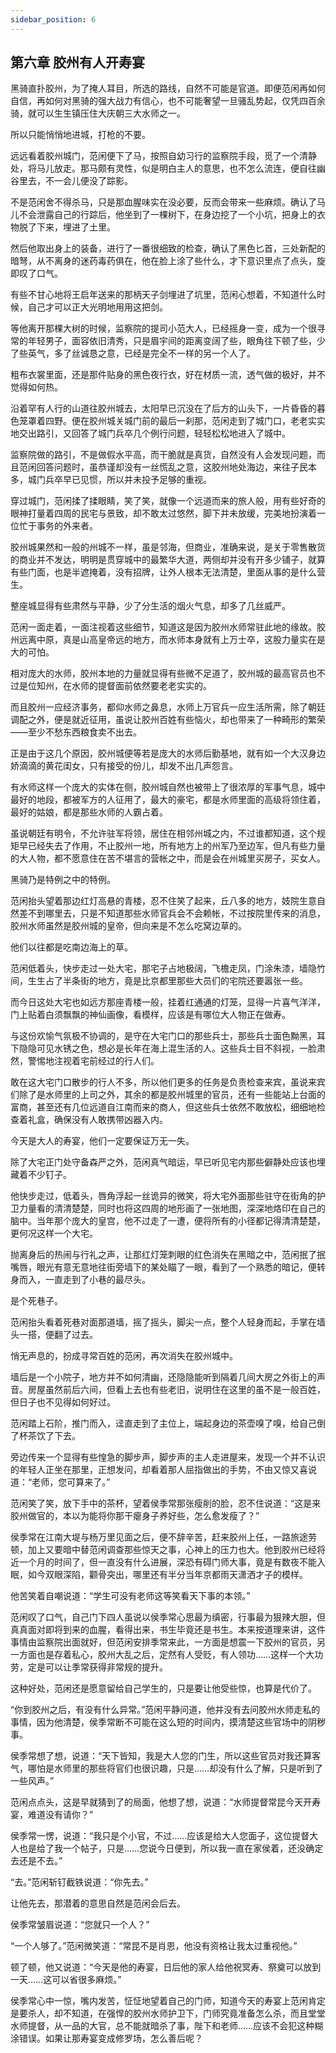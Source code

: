 ```yaml
---
sidebar_position: 6
---
```


## 第六章 **胶州有人开寿宴**

黑骑直扑胶州，为了掩人耳目，所选的路线，自然不可能是官道。即便范闲再如何自信，再如何对黑骑的强大战力有信心，也不可能奢望一旦骚乱势起，仅凭四百余骑，就可以生生镇压住大庆朝三大水师之一。

所以只能悄悄地进城，打枪的不要。

远远看着胶州城门，范闲便下了马，按照自幼习行的监察院手段，觅了一个清静处，将马儿放走。那马颇有灵性，似是明白主人的意思，也不怎么流连，便自往幽谷里去，不一会儿便没了踪影。

不是范闲舍不得杀马，只是那血腥味实在没必要，反而会带来一些麻烦。确认了马儿不会泄露自己的行踪后，他坐到了一棵树下，在身边挖了一个小坑，把身上的衣物脱了下来，埋进了土里。

然后他取出身上的装备，进行了一番很细致的检查，确认了黑色匕首，三处新配的暗弩，从不离身的迷药毒药俱在，他在脸上涂了些什么，才下意识里点了点头，旋即叹了口气。

有些不甘心地将王启年送来的那柄天子剑埋进了坑里，范闲心想着，不知道什么时候，自己才可以正大光明地用用这把剑。

等他离开那棵大树的时候，监察院的提司小范大人，已经摇身一变，成为一个很寻常的年轻男子，面容依旧清秀，只是眉宇间的距离变阔了些，眼角往下顿了些，少了些英气，多了丝诚恳之意，已经是完全不一样的另一个人了。

粗布衣裳里面，还是那件贴身的黑色夜行衣，好在材质一流，透气做的极好，并不觉得如何热。

沿着罕有人行的山道往胶州城去，太阳早已沉没在了后方的山头下，一片昏昏的暮色笼罩着四野。便在胶州城关城门前的最后一刹那，范闲走到了城门口，老老实实地交出路引，又回答了城门兵卒几个例行问题，轻轻松松地进入了城中。

监察院做的路引，不是做假水平高，而干脆就是真货，自然没有人会发现问题，而且范闲回答问题时，虽恭谨却没有一丝慌乱之意，这胶州地处海边，来往子民本多，城门兵卒早已见惯，所以并未投予足够的重视。

穿过城门，范闲揉了揉眼睛，笑了笑，就像一个远道而来的旅人般，用有些好奇的眼神打量着四周的民宅与景致，却不敢太过悠然，脚下并未放缓，完美地扮演着一位忙于事务的外来者。

胶州城果然和一般的州城不一样，虽是邻海，但商业，准确来说，是关于零售散货的商业并不发达，明明是贯穿城中的最繁华大道，两侧却并没有开多少铺子，就算有些门面，也是半遮掩着，没有招牌，让外人根本无法清楚，里面从事的是什么营生。

整座城显得有些肃然与平静，少了分生活的烟火气息，却多了几丝威严。

范闲一面走着，一面注视着这些细节，知道这是因为胶州水师常驻此地的缘故。胶州远离中原，真是山高皇帝远的地方，而水师本身就有上万士卒，这股力量实在是大的可怕。

相对庞大的水师，胶州本地的力量就显得有些微不足道了，胶州城的最高官员也不过是位知州，在水师的提督面前依然要老老实实的。

而且胶州一应经济事务，都仰水师之鼻息，水师上万官兵一应生活所需，除了朝廷调配之外，便是就近征用，虽说让胶州百姓有些恼火，却也带来了一种畸形的繁荣——至少不愁东西粮食卖不出去。

正是由于这几个原因，胶州城便等若是庞大的水师后勤基地，就有如一个大汉身边娇滴滴的黄花闺女，只有接受的份儿，却发不出几声怨言。

有水师这样一个庞大的实体在侧，胶州城自然也被带上了很浓厚的军事气息，城中最好的地段，都被军方的人征用了，最大的豪宅，都是水师里面的高级将领住着，最好的姑娘，都是那些水师的人霸占着。

虽说朝廷有明令，不允许驻军将领，居住在相邻州城之内，不过谁都知道，这个规矩早已经失去了作用，不止胶州一地，所有地方上的州军乃至边军，但凡有些力量的大人物，都不愿意住在苦不堪言的营帐之中，而是会在州城里买房子，买女人。

黑骑乃是特例之中的特例。

范闲抬头望着那边红灯高悬的青楼，忍不住笑了起来，丘八多的地方，妓院生意自然差不到哪里去，只是不知道那些水师官兵会不会赖帐，不过按院里传来的消息，胶州水师虽然是胶州城的皇帝，但向来是不怎么吃窝边草的。

他们以往都是吃南边海上的草。

范闲低着头，快步走过一处大宅，那宅子占地极阔，飞檐走凤，门涂朱漆，墙隐竹间，生生占了半条街的地方，竟是比京都里那些大员们的宅院还要嚣张一些。

而今日这处大宅也如远方那座青楼一般，挂着红通通的灯笼，显得一片喜气洋洋，门上贴着白须飘飘的神仙画像，看模样，应该是有哪位大人物正在做寿。

与这份欢愉气氛极不协调的，是守在大宅门口的那些兵士，那些兵士面色黝黑，耳下隐隐可见水锈之色，想必是长年在海上混生活的人。这些兵士目不斜视，一脸肃然，警惕地注视着宅前经过的行人们。

敢在这大宅门口散步的行人不多，所以他们更多的任务是负责检查来宾，虽说来宾们除了是水师里的上司之外，其余的都是胶州城里的官员，还有一些能站上台面的富商，甚至还有几位远道自江南而来的商人，但这些兵士依然不敢放松，细细地检查着礼盒，确保没有人敢携带凶器入内。

今天是大人的寿宴，他们一定要保证万无一失。

除了大宅正门处守备森严之外，范闲真气暗运，早已听见宅内那些僻静处应该也埋藏着不少钉子。

他快步走过，低着头，唇角浮起一丝诡异的微笑，将大宅外面那些驻守在街角的护卫力量看的清清楚楚，同时也将这四周的地形画了一张地图，深深地烙印在自己的脑中。当年那个庞大的皇宫，他不过走了一遭，便将所有的小径都记得清清楚楚，更何况这样一个大宅。

抛离身后的热闹与行礼之声，让那红灯笼刺眼的红色消失在黑暗之中，范闲抿了抿嘴唇，眼光有意无意地往街旁墙下的某处瞄了一眼，看到了一个熟悉的暗记，便转身而入，一直走到了小巷的最尽头。

是个死巷子。

范闲抬头看着死巷对面那道墙，摇了摇头，脚尖一点，整个人轻身而起，手掌在墙头一搭，便翻了过去。

悄无声息的，扮成寻常百姓的范闲，再次消失在胶州城中。

墙后是一个小院子，地方并不如何清幽，还隐隐能听到隔着几间大房之外街上的声音。房屋虽然前后六间，但看上去也有些老旧，说明住在这里的虽不是一般百姓，但日子也不见得如何好过。

范闲踏上石阶，推门而入，迳直走到了主位上，端起身边的茶壶嗅了嗅，给自己倒了杯茶饮了下去。

旁边传来一个显得有些惶急的脚步声，脚步声的主人走进屋来，发现一个并不认识的年轻人正坐在那里，正想发问，却看着那人屈指做出的手势，不由又惊又喜说道：“老师，您可算来了。”

范闲笑了笑，放下手中的茶杯，望着侯季常那张瘦削的脸，忍不住说道：“这是来胶州做官的，本以为能将你那干瘪身子养好些，怎么愈发瘦了？”

侯季常在江南大堤与杨万里见面之后，便不辞辛苦，赶来胶州上任，一路旅途劳顿，加上又要暗中替范闲调查那些惊天之事，心神上的压力也大。他到胶州已经将近一个月的时间了，但一直没有什么进展，深恐有碍门师大事，竟是有数夜不能入眠，如今双眼深陷，颧骨突出，哪里还有半分当年京都雨天潇洒才子的模样。

他苦笑着自嘲说道：“学生可没有老师这等笑看天下事的本领。”

范闲叹了口气，自己门下四人虽说以侯季常心思最为缜密，行事最为狠辣大胆，但真真面对即将到来的血腥，看得出来，书生毕竟还是书生。本来按道理来讲，这件事情由监察院出面就好，但范闲安排季常来此，一方面是想震一下胶州的官员，另一方面也是存着私心，胶州大乱之后，定然有人受贬，有人领功……这样一个大功劳，定是可以让季常获得非常规的提升。

这种好处，范闲还是愿意留给自己学生的，只是要让他受些惊，也算是代价了。

“你到胶州之后，有没有什么异常。”范闲平静问道，他并没有去问胶州水师走私的事情，因为他清楚，侯季常断不可能在这么短的时间内，摸清楚这些官场中的阴秽事。

侯季常想了想，说道：“天下皆知，我是大人您的门生，所以这些官员对我还算客气，哪怕是水师里的那些将官们也很识趣，只是……却没有什么了解，只是听到了一些风声。”

范闲点点头，这是早就猜到了的局面，他想了想，说道：“水师提督常昆今天开寿宴，难道没有请你？”

侯季常一愣，说道：“我只是个小官，不过……应该是给大人您面子，这位提督大人也是给了我一个帖子，只是……您说今日便到，所以我一直在家侯着，还没确定去还是不去。”

“去。”范闲斩钉截铁说道：“你先去。”

让他先去，那潜着的意思自然是范闲会后去。

侯季常皱眉说道：“您就只一个人？”

“一个人够了。”范闲微笑道：“常昆不是肖恩，他没有资格让我太过重视他。”

顿了顿，他又说道：“今天是他的寿宴，日后他的家人给他祝冥寿、祭奠可以放到一天……这可以省很多麻烦。”

侯季常心中一惊，嘴内发苦，怔怔地望着自己的门师，知道今天的寿宴上范闲肯定是要杀人，却不知道，在强悍的胶州水师护卫下，门师究竟准备怎么杀，而且堂堂水师提督，从一品的大官，总不能就暗杀了事，陛下和老师……应该不会犯这种糊涂错误。如果让那寿宴变成修罗场，怎么善后呢？

